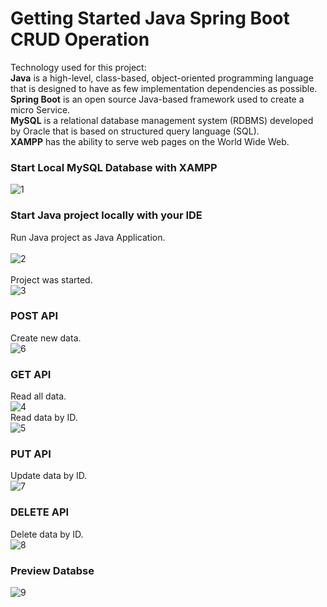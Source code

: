 # Getting Started Java Spring Boot CRUD Operation
Technology used for this project:
<br/>
**Java** is a high-level, class-based, object-oriented programming language that is designed to have as few implementation dependencies as possible.
<br/>
**Spring Boot** is an open source Java-based framework used to create a micro Service.
<br/>
**MySQL** is a relational database management system (RDBMS) developed by Oracle that is based on structured query language (SQL).
<br/>
**XAMPP** has the ability to serve web pages on the World Wide Web.
<br/>

### Start Local MySQL Database with XAMPP

![1](https://user-images.githubusercontent.com/33762836/199880117-f049f1b1-78b7-42ef-8378-9b7c34955d2e.PNG)

### Start Java project locally with your IDE

Run Java project as Java Application.
<br/>
<br/>
![2](https://user-images.githubusercontent.com/33762836/199880122-e57dbf97-abbf-41e7-9587-6ef272d3d171.PNG)
<br/>
<br/>
 Project was started.
 <br/>
 ![3](https://user-images.githubusercontent.com/33762836/199880123-28eb0035-ffbf-446c-82e9-69cf8a961727.PNG)

### POST API 

Create new data.
<br/>
![6](https://user-images.githubusercontent.com/33762836/199880130-321d2c93-2533-446e-b642-541d37998ad8.PNG)

### GET API 

Read all data.
<br/>
![4](https://user-images.githubusercontent.com/33762836/199880125-b20b9d08-5469-4ab6-82c2-72459fac6d93.PNG)
<br/>
Read data by ID.
<br/>
![5](https://user-images.githubusercontent.com/33762836/199880128-c8504196-b375-4a3f-946e-cc456210dd34.PNG)

### PUT API

Update data by ID.
<br/>
![7](https://user-images.githubusercontent.com/33762836/199880132-6acb8a6a-6474-43a0-8c27-8d0ef2312d44.PNG)

### DELETE API

Delete data by ID.
<br/>
![8](https://user-images.githubusercontent.com/33762836/199880134-44b26a87-6a21-41f6-add9-b4b08791cb72.PNG)

### Preview Databse

![9](https://user-images.githubusercontent.com/33762836/199880135-e8977651-3c23-496b-b585-a606516173ae.PNG)